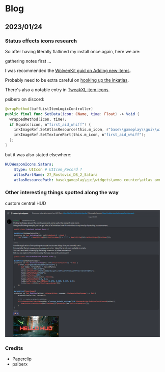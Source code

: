 # Blog

## 2023/01/24

### Status effects icons research

So after having literally flatlined my install once again, here we are:

gathering notes first ...

I was recommended the [WolvenKit guid on Adding new items](https://wiki.redmodding.org/cyberpunk-2077-modding/modding-guides/items/adding-new-items).

Probably need to be extra careful on [hooking up the inkatlas](https://wiki.redmodding.org/cyberpunk-2077-modding/modding-guides/items/adding-new-items#hooking-up-the-inkatlas).

There's also a notable entry in [TweakXL item icons](https://github.com/psiberx/cp2077-tweak-xl/wiki/YAML-Tweaks#item-icons).

psiberx on discord:

```swift
@wrapMethod(buffListItemLogicController)
public final func SetData(icon: CName, time: Float) -> Void {
  wrappedMethod(icon, time);
  if Equals(icon, n"first_aid_whiff") {
    inkImageRef.SetAtlasResource(this.m_icon, r"base\\gameplay\\gui\\widgets\\healthbar\\atlas_buffinfo.inkatlas");
    inkImageRef.SetTexturePart(this.m_icon, n"first_aid_whiff");
  };
}
```

but it was also stated elsewhere:

```yaml
HUDWeaponIcons.Satara:
    $type: UIIcon # UIIcon_Record ?
    atlasPartName: 27_Rostovic_DB_2_Satara
    atlasResourcePath: base\gameplay\gui\widgets\ammo_counter\atlas_ammo_counter.inkatlas
```

### Other interesting things spotted along the way

custom central HUD

![RED probing technique](pictures/RED-probing-technique.png)

### Credits

- Paperclip
- psiberx
